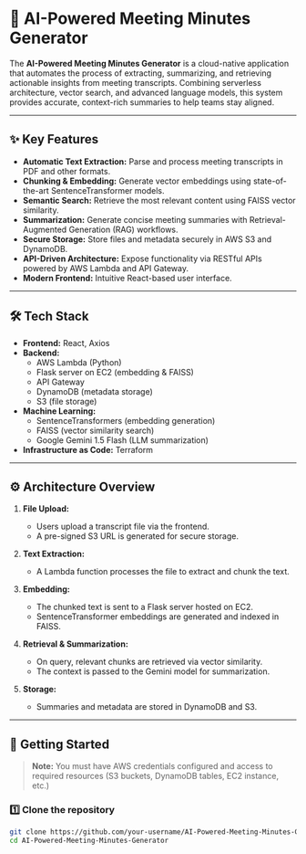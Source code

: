 # 📝 AI-Powered Meeting Minutes Generator

The **AI-Powered Meeting Minutes Generator** is a cloud-native application that automates the process of extracting, summarizing, and retrieving actionable insights from meeting transcripts. Combining serverless architecture, vector search, and advanced language models, this system provides accurate, context-rich summaries to help teams stay aligned.

---

## ✨ Key Features

- **Automatic Text Extraction:** Parse and process meeting transcripts in PDF and other formats.
- **Chunking & Embedding:** Generate vector embeddings using state-of-the-art SentenceTransformer models.
- **Semantic Search:** Retrieve the most relevant content using FAISS vector similarity.
- **Summarization:** Generate concise meeting summaries with Retrieval-Augmented Generation (RAG) workflows.
- **Secure Storage:** Store files and metadata securely in AWS S3 and DynamoDB.
- **API-Driven Architecture:** Expose functionality via RESTful APIs powered by AWS Lambda and API Gateway.
- **Modern Frontend:** Intuitive React-based user interface.

---

## 🛠️ Tech Stack

- **Frontend:** React, Axios
- **Backend:**
  - AWS Lambda (Python)
  - Flask server on EC2 (embedding & FAISS)
  - API Gateway
  - DynamoDB (metadata storage)
  - S3 (file storage)
- **Machine Learning:**
  - SentenceTransformers (embedding generation)
  - FAISS (vector similarity search)
  - Google Gemini 1.5 Flash (LLM summarization)
- **Infrastructure as Code:** Terraform

---

## ⚙️ Architecture Overview

1. **File Upload:**
   - Users upload a transcript file via the frontend.
   - A pre-signed S3 URL is generated for secure storage.

2. **Text Extraction:**
   - A Lambda function processes the file to extract and chunk the text.

3. **Embedding:**
   - The chunked text is sent to a Flask server hosted on EC2.
   - SentenceTransformer embeddings are generated and indexed in FAISS.

4. **Retrieval & Summarization:**
   - On query, relevant chunks are retrieved via vector similarity.
   - The context is passed to the Gemini model for summarization.

5. **Storage:**
   - Summaries and metadata are stored in DynamoDB and S3.

---

## 🚀 Getting Started

> **Note:** You must have AWS credentials configured and access to required resources (S3 buckets, DynamoDB tables, EC2 instance, etc.)

### 1️⃣ Clone the repository

```bash
git clone https://github.com/your-username/AI-Powered-Meeting-Minutes-Generator.git
cd AI-Powered-Meeting-Minutes-Generator
